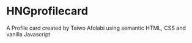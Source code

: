# HNGprofilecard
A Profile card created by Taiwo Afolabi using semantic HTML, CSS and vanilla Javascript
